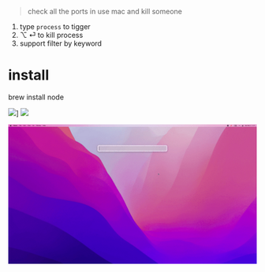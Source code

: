 > check all the ports in use mac and kill someone

1. type `process` to tigger
2. ⌥ ⏎ to kill process
3. support filter by keyword

# install

brew install node


![](https://img.shields.io/badge/version-v0.2-green?style=for-the-badge)]
[![](https://img.shields.io/badge/download-click-blue?style=for-the-badge)](./Process.alfredworkflow)



<!-- more -->

![](./screenshot.gif)
